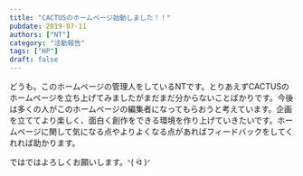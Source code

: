```yaml
---
title: "CACTUSのホームページ始動しました！！"
pubdate: 2019-07-11
authors: ["NT"] 
category: "活動報告"
tags: ["HP"] 
draft: false
---
```


どうも。このホームページの管理人をしているNTです。とりあえずCACTUSのホームページを立ち上げてみましたがまだまだ分からないことばかりです。今後は多くの人がこのホームページの編集者になってもらおうと考えています。企画を立ててより楽しく、面白く創作をできる環境を作り上げていきたいです。ホームページに関して気になる点やよりよくなる点があればフィードバックをしてくれれば助かります。

ではではよろしくお願いします。ᐠ( ᐛ )ᐟ
